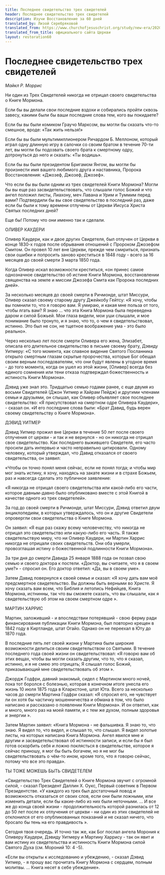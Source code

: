 ```yaml
---
title: Последнее свидетельство трех свидетелей
header: Последнее свидетельство трех свидетелей
description: Изучи Восстановление за 60 дней
translated_by: Лизой Серебряковой
translated_from: https://www.churchofjesuschrist.org/study/new-era/2020/01/the-last-witness-of-the-three-witnesses?lang=eng
translated_from_title: официального сайта Церкви
layout: restoration60
---
```


# Последнее свидетельство трех свидетелей

_Майкл Р. Моррис_

Ни один из Трех Свидетелей никогда не отрицал своего свидетельства о Книге Мормона.

Если бы вы делали свои последние вздохи и собирались пройти сквозь завесу, какими были бы ваши последние слова тем, кого вы покидаете?

Если бы вы были комиком Граучо Марксом, вы могли бы сказать что-то смешное, вроде: «Так жить нельзя!»

Если бы вы были мультимиллионером Ричардом Б. Меллоном, который играл одну длинную игру в салочки со своим братом в течение 70-ти лет, вы могли бы подозвать своего брата к смертному одру, дотронуться до него и сказать: «Ты водишь».

Если бы вы были президентом Бригамом Янгом, вы могли бы произнести имя вашего любимого друга и наставника, Пророка Восстановления: «Джозеф, Джозеф, Джозеф».

Что если бы вы были одним из трех свидетелей Книги Мормона? Могли бы вы еще раз засвидетельствовать, что слышали голос Божий и что ангел положил листы, Лиахону, меч Лавана и Урим и Туммим перед вами? Подтвердили бы вы свое свидетельство в последний раз, даже если бы были к тому времени отлучены от Церкви Иисуса Христа Святых последних дней?

Еще бы! Потому что они именно так и сделали.

ОЛИВЕР КАУДЕРИ

Оливер Каудери, как и двое других Свидетеля, был отлучен от Церкви в конце 1830-х годов после обрывания отношений с Пророком Джозефом Смитом. Он провел 10 лет вне Церкви, прежде чем смириться, признать свои ошибки и попросить заново креститься в 1848 году - всего за 16 месяцев до своей смерти 3 марта 1850 года.

Когда Оливер искал возможности креститься, «он принес самое однозначное свидетельство об истине Книги Мормона, восстановлении священства на земле и миссии Джозефа Смита как Пророка последних дней».

За несколько месяцев до своей смерти в Ричмонде, штат Миссури, Оливер сказал своему старому другу Джейкобу Гейтсу: «Я хочу, чтобы вы помнили то, что я говорю вам. Я умираю, и какая мне польза от того, чтобы лгать вам? Я знаю ... что эта Книга Мормона была переведена даром и силой Божьей. Мои глаза видели, мои уши слышали, и мое понимание было тронуто, и я знаю, что то, о чем я свидетельствовал, истинно. Это был не сон, не тщетное воображение ума - это было реально».

Через несколько лет после смерти Оливера его жена, Элизабет, описала его длительное свидетельство в письме своему брату, Дэвиду Уитмеру: «С того момента, как славное видение Святого Посланника открыло смертным глазам скрытые пророчества, которые Бог обещал своим верным последователям, что они будут явлены в угодное время - до того момента, когда он ушел из этой жизни, [Оливер] всегда без единого сомнения или тени отказа подтверждал божественность и истиность Книги Мормона».

Дэвид уже знал это. Тридцатью семью годами ранее, с еще двумя из восьми Свидетелей (Джон Уитмер и Хайрам Пейдж) и другими членами семьи и друзьями, он слышал, как Оливер объявляет свое последнее свидетельство: «Я присутствовал на смертном одре Оливера Каудери», - сказал он. «И его последние слова были: «Брат Давид, будь верен своему свидетельству о Книге Мормона».

ДЭВИД УИТМЕР

Дэвид Уитмер прожил вне Церкви в течение 50 лет после своего отлучения от церкви - и так и не вернулся - но он никогда не отрицал свое свидетельство. Как последнего выжившего Свидетеля, его часто просили дать интервью и часто неправильно цитировали. Одному человеку, который утверждал, что Давид отказался от своего свидетельства, он заявил:

«Чтобы он точно понял меня сейчас, если не понял тогда; и чтобы мир мог знать истину, я хочу, находясь на закате жизни и в страхе Божьем, раз и навсегда сделать это публичное заявление:

«Я никогда не отрицал своего свидетельства или какой-либо его части, которое давным-давно было опубликовано вместе с этой Книгой в качестве одного из трех свидетелей».

За год до своей смерти в Ричмонде, штат Миссури, Дэвид ответил двум энциклопедиям, в которых утверждалось, что он и другие Свидетели опровергли свои свидетельства о Книге Мормона.

Он заявил: «Я еще раз скажу всему человечеству, что никогда не отрицал это свидетельство или какую-либо его часть. Я также свидетельствую миру, что ни Оливер Каудери, ни Мартин Харрис никогда не отрицали своих свидетельств. Они оба умерли, провозглашая истину о божественной подлинности Книги Мормона».

За три дня до смерти Давида 25 января 1888 года он позвал свою семью и своего доктора к постели. «Доктор, вы считаете, что я в своем уме?» - спросил он. Его доктор ответил: «Да, вы в своем уме».

Затем Давид повернулся к своей семье и сказал: «Я хочу дать вам моё предсмертное свидетельство. Вы должны быть верными во Христе. Я хочу сказать вам всем, что Библия и летопись Нефийцев, Книга Мормона, истнинны, так что вы сможете сказать, что вы слышали, как я свидетельствую об этом на своем смертном одре ».

МАРТИН ХАРРИС

Мартин, заложивший - и впоследствии потерявший - свою ферму ради финансирования публикации Книги Мормона, был повторно крещен в 1842 году в Киртланде, штат Огайо. Однако он не переехал в Юту до 1870 года.

В последние пять лет своей жизни у Мартина были широкие возможности делиться своим свидетельством со Святыми. В течение последнего года своей жизни он свидетельствовал: «Я говорю вам об этих вещах, чтобы вы могли сказать другим, что то, что я сказал, истинно, и я не смею это отрицать; Я слышал голос Божий, приказывающий мне свидетельствовать об этом ».

Джордж Годфри, давний знакомый, сидел с Мартином много ночей, пока тот боролся с болезнью, которая в конечном итоге унесла его жизнь 10 июля 1875 года в Кларкстоне, штат Юта. Всего за несколько часов до смерти Мартина Годфри сказал: «Я спросил его, не чувствует ли он хотя бы частичку мошенничества и обмана в том, что было написано и рассказано о появлении Книги Мормона». И он ответил, как и много, много раз на моей памяти, и с тем же духом, полным здоровья и энергии ».

Затем Мартин заявил: «Книга Мормона - не фальшивка. Я знаю то, что знаю. Я видел то, что видел, и слышал то, что слышал. Я видел золотые листы, на которых написана Книга Мормона. Ангел явился мне и другим и засвидетельствовал об истинности записи, и если бы я был готов оскорбить себя и ложно поклясться в свидетельстве, которое я сейчас приношу, я мог бы быть богачем, но я не мог бы свидетельствовать о чём-то ином, кроме того, что я говорю сейчас, потому что все это правда».

ТЫ ТОЖЕ МОЖЕШЬ БЫТЬ СВИДЕТЕЛЕМ

«Свидетельство Трех Свидетелей о Книге Мормона звучит с огромной силой, - сказал Президент Даллин Х. Оукс, Первый советник в Первом Президентстве. «У каждого из трех был достаточный повод и возможность отказаться от своих слов, если они были ложными, или изменить детали, если бы какие-либо из них были неточными. … И все же до конца своей жизни - продолжительность которой разнилась от 12 до 50 лет после их отлучения от церкви - ни один из этих свидетелей не отклонился от его опубликованных показаний и не сказал ничего, что бросало бы тень на его правдивость ».

Сегодня твоя очередь. И точно так же, как Бог послал ангела Морония к Оливеру Каудери, Дэвиду Уитмеру и Мартину Харрису - так он явит и вам истину их свидетельства и истинность Книги Мормона силой Святого Духа (см. Мороний 10: 4 -5).

«Если вы открыты к исследованию и убеждению, - сказал Дэвид Уитмер, - я прошу вас прочитать Книгу Мормона с сердцем, полным молитвы. ... Книга несет в себе убеждение».